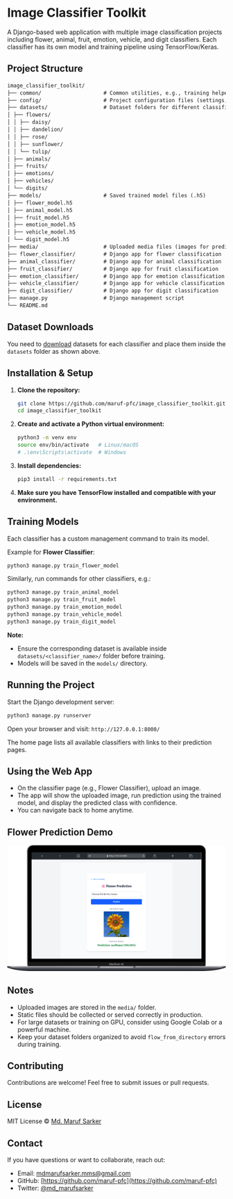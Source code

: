 # Image Classifier Toolkit

A Django-based web application with multiple image classification projects including flower, animal, fruit, emotion, vehicle, and digit classifiers. Each classifier has its own model and training pipeline using TensorFlow/Keras.

## Project Structure

```txt
image_classifier_toolkit/
├── common/                    # Common utilities, e.g., training helper classes
├── config/                    # Project configuration files (settings, urls, etc.)
├── datasets/                  # Dataset folders for different classifiers
│ ├── flowers/
│ │ ├── daisy/
│ │ ├── dandelion/
│ │ ├── rose/
│ │ ├── sunflower/
│ │ └── tulip/
│ ├── animals/
│ ├── fruits/
│ ├── emotions/
│ ├── vehicles/
│ └── digits/
├── models/                    # Saved trained model files (.h5)
│ ├── flower_model.h5
│ ├── animal_model.h5
│ ├── fruit_model.h5
│ ├── emotion_model.h5
│ ├── vehicle_model.h5
│ └── digit_model.h5
├── media/                     # Uploaded media files (images for prediction)
├── flower_classifier/         # Django app for flower classification
├── animal_classifier/         # Django app for animal classification
├── fruit_classifier/          # Django app for fruit classification
├── emotion_classifier/        # Django app for emotion classification
├── vehicle_classifier/        # Django app for vehicle classification
├── digit_classifier/          # Django app for digit classification
├── manage.py                  # Django management script
└── README.md
```

## Dataset Downloads

You need to [download](https://drive.google.com/drive/folders/157V2o8Y8Mb4h74YgcWNvLV490ZZpxmJ1?usp=drive_link) datasets for each classifier and place them inside the `datasets` folder as shown above.

## Installation & Setup

1. **Clone the repository:**

   ```bash
   git clone https://github.com/maruf-pfc/image_classifier_toolkit.git
   cd image_classifier_toolkit
   ```

2. **Create and activate a Python virtual environment:**

   ```bash
   python3 -m venv env
   source env/bin/activate   # Linux/macOS
   # .\env\Scripts\activate  # Windows
   ```

3. **Install dependencies:**

   ```bash
   pip3 install -r requirements.txt
   ```

4. **Make sure you have TensorFlow installed and compatible with your environment.**

## Training Models

Each classifier has a custom management command to train its model.

Example for **Flower Classifier**:

```bash
python3 manage.py train_flower_model
```

Similarly, run commands for other classifiers, e.g.:

```bash
python3 manage.py train_animal_model
python3 manage.py train_fruit_model
python3 manage.py train_emotion_model
python3 manage.py train_vehicle_model
python3 manage.py train_digit_model
```

**Note:**

- Ensure the corresponding dataset is available inside `datasets/<classifier_name>/` folder before training.
- Models will be saved in the `models/` directory.

## Running the Project

Start the Django development server:

```bash
python3 manage.py runserver
```

Open your browser and visit: `http://127.0.0.1:8000/`

The home page lists all available classifiers with links to their prediction pages.

## Using the Web App

- On the classifier page (e.g., Flower Classifier), upload an image.
- The app will show the uploaded image, run prediction using the trained model, and display the predicted class with confidence.
- You can navigate back to home anytime.

## Flower Prediction Demo

![Predict Flower](./images/Predict%20Flower.png)

## Notes

- Uploaded images are stored in the `media/` folder.
- Static files should be collected or served correctly in production.
- For large datasets or training on GPU, consider using Google Colab or a powerful machine.
- Keep your dataset folders organized to avoid `flow_from_directory` errors during training.

## Contributing

Contributions are welcome! Feel free to submit issues or pull requests.

## License

MIT License © [Md. Maruf Sarker](https://github.com/maruf-pfc)

## Contact

If you have questions or want to collaborate, reach out:

- Email: [mdmarufsarker.mms@gmail.com](mailto:mdmarufsarker.mms@gmail.com)
- GitHub: [https://github.com/maruf-pfc](https://github.com/maruf-pfc)
- Twitter: [@md_marufsarker](https://twitter.com/md_marufsarker)
